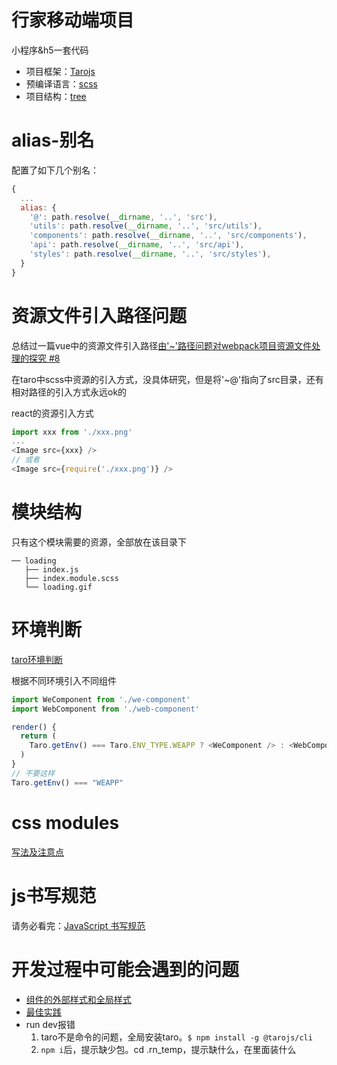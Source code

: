 # 行家移动端项目
小程序&h5一套代码

* 项目框架：[Tarojs](https://nervjs.github.io/taro/docs/README.html)
* 预编译语言：[scss](https://www.sass.hk/guide/)
* 项目结构：[tree](./tree.md)

# alias-别名
配置了如下几个别名：
```javascript
{
  ...
  alias: {
    '@': path.resolve(__dirname, '..', 'src'),
    'utils': path.resolve(__dirname, '..', 'src/utils'),
    'components': path.resolve(__dirname, '..', 'src/components'),
    'api': path.resolve(__dirname, '..', 'src/api'),
    'styles': path.resolve(__dirname, '..', 'src/styles'),
  }
}
```
# 资源文件引入路径问题
总结过一篇vue中的资源文件引入路径[由'~'路径问题对webpack项目资源文件处理的探究 #8](https://github.com/alowkeyguy/zgtBlog/issues/8)

在taro中scss中资源的引入方式，没具体研究，但是将'~@'指向了src目录，还有相对路径的引入方式永远ok的

react的资源引入方式
```javascript
import xxx from './xxx.png'
...
<Image src={xxx} />
// 或者
<Image src={require('./xxx.png')} />
```
# 模块结构
只有这个模块需要的资源，全部放在该目录下
```
── loading
   ├── index.js
   ├── index.module.scss
   └── loading.gif
```
# 环境判断
[taro环境判断](https://nervjs.github.io/taro/docs/env.html)

根据不同环境引入不同组件
```javascript
import WeComponent from './we-component'
import WebComponent from './web-component'

render() {
  return (
    Taro.getEnv() === Taro.ENV_TYPE.WEAPP ? <WeComponent /> : <WebComponent />
  )
}
// 不要这样
Taro.getEnv() === "WEAPP"
```
# css modules
[写法及注意点](./src/pages/demo/README.md)
# js书写规范
请务必看完：[JavaScript 书写规范](https://nervjs.github.io/taro/docs/spec-for-taro.html#javascript-%E4%B9%A6%E5%86%99%E8%A7%84%E8%8C%83)
# 开发过程中可能会遇到的问题
* [组件的外部样式和全局样式](https://nervjs.github.io/taro/docs/component-style.html)
* [最佳实践](https://nervjs.github.io/taro/docs/best-practice.html)
* run dev报错
  1.  taro不是命令的问题，全局安装taro。`$ npm install -g @tarojs/cli`
  2.  `npm i`后，提示缺少包。cd .rn_temp，提示缺什么，在里面装什么
